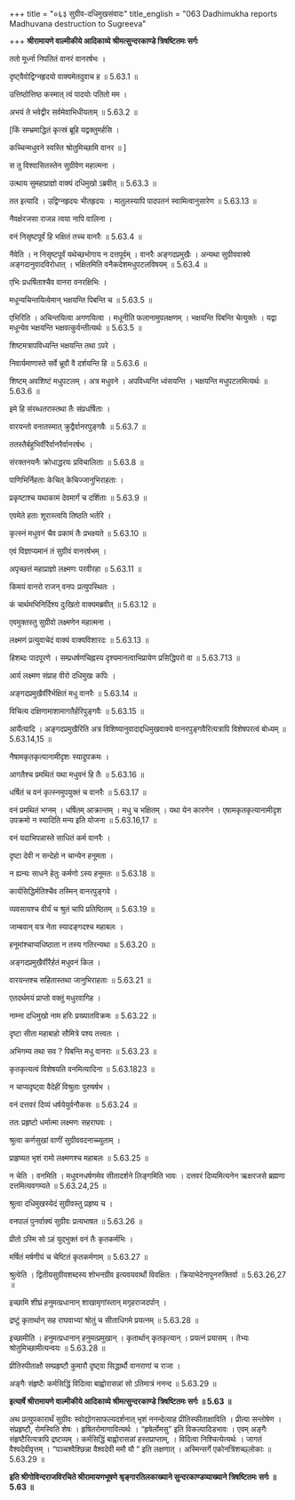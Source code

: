 +++
title = "०६३ सुग्रीव-दधिमुखसंवादः"
title_english = "063 Dadhimukha reports Madhuvana destruction to Sugreeva"

+++
**श्रीरामायणे वाल्मीकीये आदिकाव्ये श्रीमत्सुन्दरकाण्डे त्रिषष्टितमः सर्गः**

ततो मूर्ध्ना निपतितं वानरं वानरर्षभः ।

दृष्ट्वैवोद्विग्नहृदयो वाक्यमेतदुवाच ह ॥ 5.63.1 ॥

उत्तिष्ठोत्तिष्ठ कस्मात् त्वं पादयोः पतितो मम ।

अभयं ते भवेद्वीर सर्वमेवाभिधीयताम् ॥ 5.63.2 ॥

\[किं सम्भ्रमाद्धितं कृत्स्रं ब्रूहि यद्वक्तुमर्हसि ।

कच्चिन्मधुवने स्वस्ति श्रोतुमिच्छामि वानर ॥ \]

स तु विश्वासितस्तेन सुग्रीवेण महात्मना ।

उत्थाय सुमहाप्राज्ञो वाक्यं दधिमुखो ऽब्रवीत् ॥ 5.63.3 ॥

तत इत्यादि । उद्विग्नहृदयः भीतहृदयः । मातुलस्यापि पादपतनं स्वामित्वानुसारेण ॥ 5.63.13 ॥

नैवर्क्षरजसा राजन्न त्वया नापि वालिना ।

वनं निसृष्टपूर्वं हि भक्षितं तच्च वानरैः ॥ 5.63.4 ॥

नैवेति । न निसृष्टपूर्वं यथेच्छभोगाय न दत्तपूर्वम् । वानरैः अङ्गदप्रमुखैः । अन्यथा सुग्रीववाक्ये अङ्गदानुवादविरोधात् । भक्षितमिति वनैकदेशमधुपटलविषयम् ॥ 5.63.4 ॥

एभिः प्रधर्षिताश्चैव वानरा वनरक्षिभिः ।

मधून्यचिन्तयित्वेमान् भक्षयन्ति पिबन्ति च ॥ 5.63.5 ॥

एभिरिति । अचिन्तयित्वा अगणयित्वा । मधूनीति फलानामुपलक्षणम् । भक्षयन्ति पिबन्ति चेत्युक्तेः । यद्वा मधून्येव भक्षयन्ति भक्षवत्कुर्वन्तीत्यर्थः ॥ 5.63.5 ॥

शिष्टमत्रापविध्यन्ति भक्षयन्ति तथा ऽपरे ।

निवार्यमाणास्ते सर्वे भ्रूवौ वै दर्शयन्ति हि ॥ 5.63.6 ॥

शिष्टम् अवशिष्टं मधुपटलम् । अत्र मधुवने । अपविध्यन्ति ध्वंसयन्ति । भक्षयन्ति मधुपटलमित्यर्थः ॥ 5.63.6 ॥

इमे हि संरब्धतरास्तथा तैः संप्रधर्षिताः ।

वारयन्तो वनातस्मात् क्रुद्वैर्वानरपुङ्गवैः ॥ 5.63.7 ॥

ततस्तैर्बहुभिर्वीरैर्वानरैर्वानरर्षभः ।

संरक्तनयनैः क्रोधाद्धरयः प्रविचालिताः ॥ 5.63.8 ॥

पाणिभिर्निहताः केचित् केचिज्जानुभिराहताः ।

प्रकृष्टाश्च यथाकामं देवमार्गं च दर्शिताः ॥ 5.63.9 ॥

एवमेते हताः शूरास्त्वयि तिष्ठति भर्तरि ।

कृत्स्नं मधुवनं चैव प्रकामं तैः प्रभक्ष्यते ॥ 5.63.10 ॥

एवं विज्ञाप्यमानं तं सुग्रीवं वानरर्षभम् ।

अपृच्छत्तं महाप्राज्ञो लक्ष्मणः परवीरहा ॥ 5.63.11 ॥

किमयं वानरो राजन् वनपः प्रत्युपस्थितः ।

कं चार्थमभिनिर्दिश्य दुःखितो वाक्यमब्रवीत् ॥ 5.63.12 ॥

एवमुक्तस्तु सुग्रीवो लक्ष्मणेन महात्मना ।

लक्ष्मणं प्रत्युवाचेदं वाक्यं वाक्यविशारदः ॥ 5.63.13 ॥

हिशब्दः पादपूरणे । सम्प्रधर्षणचिह्नस्य दृश्यमानत्वाभिप्रायेण प्रसिद्धिपरो वा ॥ 5.63.713 ॥

आर्य लक्ष्मण संप्राह वीरो दधिमुखः कपिः ।

अङ्गदप्रमुखैर्वीरैर्भक्षितं मधु वानरैः ॥ 5.63.14 ॥

विचित्य दक्षिणामाशामागतैर्हरिपुङ्गवैः ॥ 5.63.15 ॥

आर्येत्यादि । अङ्गदप्रमुखैरिति अत्र विशिष्यानुवादाद्दधिमुखवाक्ये वानरपुङ्गवैरित्यत्रापि विशेषपरत्वं बोध्यम् ॥ 5.63.14,15 ॥

नैषामकृतकृत्यानामीदृशः स्यादुपक्रमः ।

आगतैश्च प्रमथितं यथा मधुवनं हि तैः ॥ 5.63.16 ॥

धर्षितं च वनं कृत्स्नमुपयुक्तं च वानरैः ॥ 5.63.17 ॥

वनं प्रमथितं भग्नम् । धर्षितम् आक्रान्तम् । मधु च भक्षितम् । यथा येन कारणेन । एषामकृतकृत्यानामीदृश उपक्रमो न स्यादिति मन्य इति योजना ॥ 5.63.16,17 ॥

वनं यदाभिपन्नास्ते साधितं कर्म वानरैः ।

दृष्टा देवी न सन्देहो न चान्येन हनूमता ।

न ह्यन्यः साधने हेतुः कर्मणो ऽस्य हनूमतः ॥ 5.63.18 ॥

कार्यसिद्धिर्मतिश्चैव तस्मिन् वानरपुङ्गवे ।

व्यवसायश्च वीर्यं च श्रुतं चापि प्रतिष्ठितम् ॥ 5.63.19 ॥

जाम्बवान् यत्र नेता स्यादङ्गदश्च महाबलः ।

हनूमांश्चाप्यधिष्ठाता न तस्य गतिरन्यथा ॥ 5.63.20 ॥

अङ्गदप्रमुखैर्वीरैर्हतं मधुवनं किल ।

वारयन्तश्च सहितास्तथा जानुभिराहताः ॥ 5.63.21 ॥

एतदर्थमयं प्राप्तो वक्तुं मधुरवागिह ।

नाम्ना दधिमुखो नाम हरिः प्रख्यातविक्रमः ॥ 5.63.22 ॥

दृष्टा सीता महाबाहो सौमित्रे पश्य तत्त्वतः ।

अभिगम्य तथा सव ? पिबन्ति मधु वानराः ॥ 5.63.23 ॥

कृतकृत्यत्वं विशेषयति वनमित्यादिना ॥ 5.63.1823 ॥

न चाप्यदृष्ट्वा वैदेहीं विश्रुताः पुरुषर्षभ ।

वनं दत्तवरं दिव्यं धर्षयेयुर्वनौकसः ॥ 5.63.24 ॥

ततः प्रहृष्टो धर्मात्मा लक्ष्मणः सहराघवः ।

श्रुत्वा कर्णसुखां वाणीं सुग्रीववदनाच्च्युताम् ।

प्राहृष्यत भृशं रामो लक्ष्मणश्च महाबलः ॥ 5.63.25 ॥

न चेति । वनमिति । मधुवनधर्षणमेव सीतादर्शने लिङ्गमिति भावः । दत्तवरं दिव्यमित्यनेन ऋक्षरजसे ब्रह्मणा दत्तमित्यवगम्यते ॥ 5.63.24,25 ॥

श्रुत्वा दधिमुखस्येदं सुग्रीवस्तु प्रहृष्य च ।

वनपालं पुनर्वाक्यं सुग्रीवः प्रत्यभाषत ॥ 5.63.26 ॥

प्रीतो ऽस्मि सो ऽहं युद्भुक्तं वनं तैः कृतकर्मभिः ।

मर्षितं मर्षणीयं च चेष्टितं कृतकर्मणाम् ॥ 5.63.27 ॥

श्रुत्वेति । द्वितीयसुग्रीवशब्दस्य शोभनग्रीव इत्यवयवार्थो विवक्षितः । क्रियाभेदेनापुनरुक्तिर्वा ॥ 5.63.26,27 ॥

इच्छामि शीघ्रं हनुमत्प्रधानान् शाखामृगांस्तान् मगृहराजदर्पान् ।

द्रष्टुं कृतार्थान् सह राघवाभ्यां श्रोतुं च सीताधिगमे प्रयत्नम् ॥ 5.63.28 ॥

इच्छामीति । हनुमत्प्रधानान् हनुमत्प्रमुखान् । कृतार्थान् कृतकृत्यान् । प्रयत्नं प्रयासम् । तेभ्यः श्रोतुमिच्छामीत्यन्वयः ॥ 5.63.28 ॥

प्रीतिस्पीताक्षौ सम्प्रहृष्टौ कुमारौ दृष्ट्वा सिद्धार्थौ वानराणां च राजा ।

अङ्गैः संहृष्टैः कर्मसिद्धिं विदित्वा बाह्वोरासन्नां सो ऽतिमात्रं ननन्द ॥ 5.63.29 ॥

**इत्यार्षे श्रीरामायणे वाल्मीकीये आदिकाव्ये श्रीमत्सुन्दरकाण्डे त्रिषष्टितमः सर्गः ॥ 5.63 ॥**

अथ प्रत्युपकारार्थं सुग्रीवः स्वोद्योगसाफल्यदर्शनात् भृशं ननन्देत्याह प्रीतिस्फीताक्षाविति । प्रीत्या सन्तोषेण । संप्रहृष्टौ, रोमस्विति शेषः । हृषितरोमाणावित्यर्थः । “हृषेर्लोमसु” इति विकल्पादिडभावः । एवम् अङ्गैः संहृष्टैरित्यत्रापि द्रष्टव्यम् । कर्मसिद्धिं बाह्वोरासन्नां हस्तप्राप्ताम्, । विदित्वा निश्चित्येत्यर्थः । जागतं वैश्वदेवीवृत्तम् । “पञ्चश्वैश्छिन्ना वैश्वदेवी ममौ यौ ” इति लक्षणात् । अस्मिन्सर्गे एकोनत्रिंशच्छ्लोकाः ॥ 5.63.29 ॥

**इति श्रीगोविन्दराजविरचिते श्रीरामायणभूषणे श्रृङ्गारतिलकाख्याने सुन्दरकाण्डव्याख्याने त्रिषष्टितमः सर्गः ॥ 5.63 ॥**
